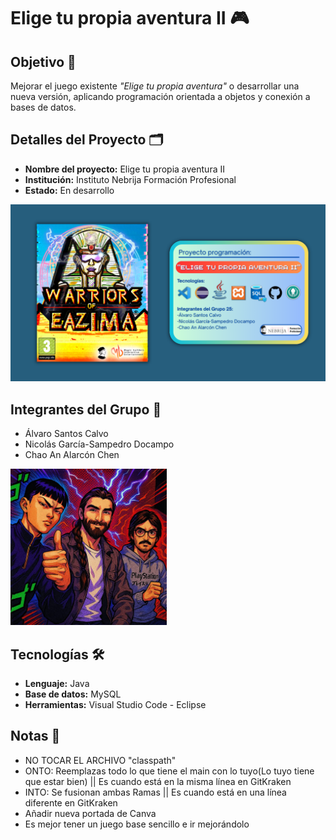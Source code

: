 

# Elige tu propia aventura II 🎮

## Objetivo 📌
Mejorar el juego existente *"Elige tu propia aventura"* o desarrollar una nueva versión, aplicando programación orientada a objetos y conexión a bases de datos.

## Detalles del Proyecto 🗂
- **Nombre del proyecto:** Elige tu propia aventura II  
- **Institución:** Instituto Nebrija Formación Profesional 
- **Estado:** En desarrollo  

![Portada](Portada_ETPA_II.png)

## Integrantes del Grupo 👥️
- Álvaro Santos Calvo
- Nicolás García-Sampedro Docampo
- Chao An Alarcón Chen

<img src="Grupo25.jpg" alt="Grupo25" width="250">

## Tecnologías 🛠
- **Lenguaje:** Java  
- **Base de datos:** MySQL 
- **Herramientas:** Visual Studio Code - Eclipse

## Notas 📝
- NO TOCAR EL ARCHIVO "classpath"
- ONTO: Reemplazas todo lo que tiene el main con lo tuyo(Lo tuyo tiene que estar bien) || Es cuando está en la misma línea en GitKraken
- INTO: Se fusionan ambas Ramas || Es cuando está en una línea diferente en GitKraken
- Añadir nueva portada de Canva
- Es mejor tener un juego base sencillo e ir mejorándolo 
